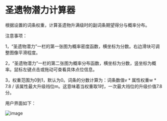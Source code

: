 # 圣遗物潜力计算器

根据设置的词条权重，计算圣遗物升满级时的副词条期望得分与概率分布。

注意事项：

1，“圣遗物潜力”一栏的第一张图为概率密度函数，横坐标为分数。右边滑块可调整图像平滑程度。

2，“圣遗物潜力”一栏的第二张图为概率分布函数，横坐标为分数，竖坐标为概率。鼠标左键点击或拖动可查看具体点位信息。

3，权重范围为0到1，默认为0。词条的分数计算为：词条数值v * 属性权重w * 7.8 / 该属性最大升级裆位m。这意味着当权重取1时，一次最大裆位的升级价值7.8分。

用户界面如下：

![image](https://github.com/Seymour2000/SYW_estimate/assets/86549673/8f73073c-de6e-457b-88d6-6f1cc2093b35)


